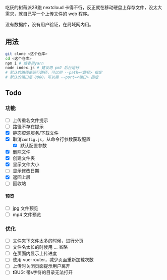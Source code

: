 吃灰的树莓派2B跑 nextcloud 卡得不行，反正就在移动硬盘上存存文件，没太大需求，就自己写一个上传文件的 web 程序。

没有数据库，没有用户验证，在局域网内用。

## 用法
```bash
git clone <这个仓库>
cd <这个仓库>
npm i # 或者用yarn
node index.js # 建议用 pm2 后台运行
# 默认的路径是运行路径，可以用 --path=<路径> 指定
# 默认的端口是 8080，可以用 --port=<端口> 指定
```

## Todo
### 功能
 - [ ] 上传重名文件提示
 - [ ] 路径不存在提示
 - [x] 静态资源服务/下载文件
 - [x] 取消`config.js`，从命令行参数获取配置
   - [x] 默认配置参数
 - [x] 删除文件
 - [x] 创建文件夹
 - [x] 显示文件大小
 - [ ] 显示修改日期
 - [x] 返回上层
 - [ ] 回收站
#### 预览
 - [ ] jpg 文件预览
 - [ ] mp4 文件预览
### 优化
  - [ ] 文件夹下文件太多的时候，进行分页
  - [ ] 文件名太长的时候用 ... 省略
  - [ ] 在页面内显示上传进度
  - [ ] 使用 vue-router，减少页面重新加载次数
  - [ ] 上传时关闭页面提示用户离开
  - [ ] ❗️BUG: 带`&`字符的目录无法打开
